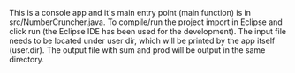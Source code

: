 This is a console app and it's main entry point (main function) is in src/NumberCruncher.java.
To compile/run the project import in Eclipse and click run (the Eclipse IDE has been used for the development).
The input file needs to be located under user dir, which will be printed by the app itself (user.dir).
The output file with sum and prod will be output in the same directory.
